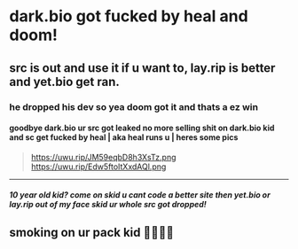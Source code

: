 # dark.bio got fucked by heal and doom!

## src is out and use it if u want to, lay.rip is better and yet.bio get ran.

### he dropped his dev so yea doom got it and thats a ez win 

#### goodbye dark.bio ur src got leaked no more selling shit on dark.bio kid and sc get fucked by heal | aka heal runs u | heres some pics

> https://uwu.rip/JM59eqbD8h3XsTz.png
> https://uwu.rip/Edw5ftoItXxdAQl.png


------------
##### 10 year old kid? come on skid u cant code a better site then yet.bio or lay.rip out of my face skid ur whole src got dropped!

## smoking on ur pack kid 🚬🚬🚬🚬
